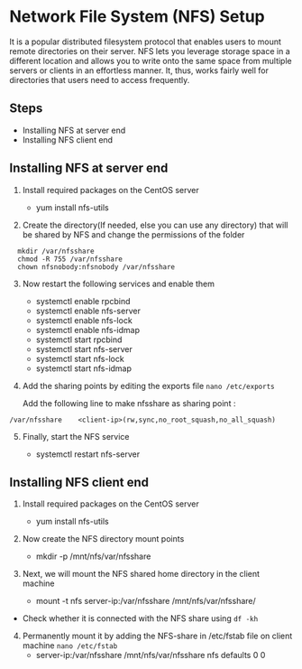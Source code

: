 # Network File System (NFS) Setup

It is a popular distributed filesystem protocol that enables users to mount remote directories on their server. NFS lets you leverage storage space in a different location and allows you to write onto the same space from multiple servers or clients in an effortless manner. It, thus, works fairly well for directories that users need to access frequently.

## Steps

- Installing NFS at server end
- Installing NFS client end

## Installing NFS at server end

1. Install required packages on the CentOS server

   - yum install nfs-utils

2. Create the directory(If needed, else you can use any directory) that will be shared by NFS and change the permissions of the folder

```
  mkdir /var/nfsshare
  chmod -R 755 /var/nfsshare
  chown nfsnobody:nfsnobody /var/nfsshare
```

3. Now restart the following services and enable them

   - systemctl enable rpcbind
   - systemctl enable nfs-server
   - systemctl enable nfs-lock
   - systemctl enable nfs-idmap
   - systemctl start rpcbind
   - systemctl start nfs-server
   - systemctl start nfs-lock
   - systemctl start nfs-idmap

4. Add the sharing points by editing the exports file `nano /etc/exports`

   Add the following line to make nfsshare as sharing point :

```
/var/nfsshare    <client-ip>(rw,sync,no_root_squash,no_all_squash)
```

5. Finally, start the NFS service

   - systemctl restart nfs-server

## Installing NFS client end

1. Install required packages on the CentOS server

   - yum install nfs-utils

2. Now create the NFS directory mount points

   - mkdir -p /mnt/nfs/var/nfsshare

3. Next, we will mount the NFS shared home directory in the client machine

   - mount -t nfs server-ip:/var/nfsshare /mnt/nfs/var/nfsshare/

- Check whether it is connected with the NFS share using `df -kh`

4. Permanently mount it by adding the NFS-share in /etc/fstab file on client machine `nano /etc/fstab`
   - server-ip:/var/nfsshare /mnt/nfs/var/nfsshare nfs defaults 0 0
